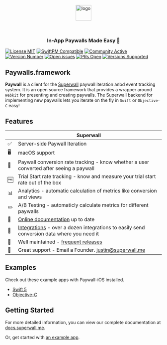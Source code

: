 
<p align="center">
    <img src="https://superwall.me/SuperwallLogo.svg" alt="logo" height="50px" align="center"/>
</p>


<br/>

<h3 align="center">In-App Paywalls Made Easy 💸</h1>

[![License MIT](https://img.shields.io/badge/license-MIT-green/)](https://superwall.me/)
[![SwiftPM Compatible](https://img.shields.io/badge/SwiftPM-Compatible-orange)](https://superwall.me/)
[![Community Active](https://img.shields.io/badge/community-active-9cf)](https://superwall.me/)
[![Version Number](https://img.shields.io/github/v/tag/superwall-me/paywall-ios)](https://superwall.me/)
[![Open issues](https://img.shields.io/github/issues/superwall-me/paywall-ios)](https://superwall.me/)
[![PRs Open](https://img.shields.io/github/issues-pr/superwall-me/paywall-ios)](https://superwall.me/)
[![Versions Supported](https://img.shields.io/badge/ios%20version-%3E%3D%2011-blueviolet)](https://superwall.me/)




## Paywalls.framework

**Paywall** is a client for the [Superwall](https://superwall.me/) paywall iteration anbd event tracking system. It is an open source framework that provides a wrapper around `Webkit` for presenting and creating paywalls. The Superwall backend for implementing new paywalls lets you iterate on the fly in `Swift` or `Objective-C` easy!

## Features
|   | Superwall |
| --- | --- |
✅ | Server-side Paywall Iteration
🖥 | macOS support
🎯 | Paywall conversion rate tracking - know whether a user converted after seeing a paywall
🆓 | Trial Start rate tracking - know and measure your trial start rate out of the box
📊 | Analytics - automatic calculation of metrics like conversion and views
✏️ | A/B Testing - automaticly calculate metrics for different paywalls
📝 | [Online documentation](https://docs.superwall.me/docs) up to date
🔀 | [Integrations](https://docs.superwall.me/docs) - over a dozen integrations to easily send conversion data where you need it
💯 | Well maintained - [frequent releases](https://github.com/superwall-me/paywall-ios/releases)
📮 | Great support - Email a Founder. justin@superwall.me

## Examples

Check out these example apps with Paywall-iOS installed. 

- [Swift 5](https://github.com/superwall-me/superwallQuickStart)
- [Objective-C](https://github.com/superwall-me/SuperwallQuickstartObjectiveC)

## Getting Started
For more detailed information, you can view our complete documentation at [docs.superwall.me](https://docs.superwall.me/docs).

Or, get started with [an example app](https://github.com/superwall-me/superwallQuickStart). 

<!-- Or browse our iOS sample apps:
- [Example Repos](github.com/re) -->

<!-- ➡️ | [Webhooks](https://docs.superwall.me/docs/webhooks) - enhanced server-to-server communication with events for purchases, renewals, cancellations, and more -->
